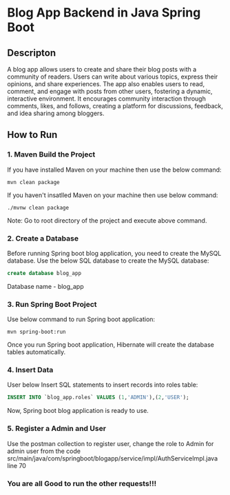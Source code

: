 # Blog App Backend in Java Spring Boot

## Descripton
A blog app allows users to create and share their blog posts with a community of readers. Users can write about various topics, express their opinions, and share experiences. The app also enables users to read, comment, and engage with posts from other users, fostering a dynamic, interactive environment. It encourages community interaction through comments, likes, and follows, creating a platform for discussions, feedback, and idea sharing among bloggers.

## How to Run

### 1. Maven Build the Project
If you have installed Maven on your machine then use the below command:
```
mvn clean package
```
If you haven't insatlled Maven on your machine then use below command:
```
./mvnw clean package
```
Note: Go to root directory of the project and execute above command.

### 2. Create a Database
Before running Spring boot blog application, you need to create the MySQL database.
Use the below SQL database to create the MySQL database:
```sql
create database blog_app
```
Database name - blog_app

### 3. Run Spring Boot Project
Use below command to run Spring boot application:
```
mvn spring-boot:run
 ```
Once you run Spring boot application, Hibernate will create the database tables automatically.

### 4. Insert Data
User below Insert SQL statements to insert records into roles table:
```sql
INSERT INTO `blog_app.roles` VALUES (1,'ADMIN'),(2,'USER');
```
Now, Spring boot blog application is ready to use.

### 5. Register a Admin and User
Use the postman collection to register user, change the role to Admin for admin user from the code src/main/java/com/springboot/blogapp/service/impl/AuthServiceImpl.java line 70

### You are all Good to run the other requests!!!

